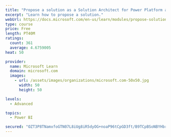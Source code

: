 ```yaml
---
title: "Propose a solution as a Solution Architect for Power Platform and Dynamics 365"
excerpt: "Learn how to propose a solution."
webUrl: https://docs.microsoft.com/en-us/learn/modules/propose-solution/
type: course
price: Free
length: PT40M
ratings:
  count: 361
  average: 4.6759005
heat: 50

provider:
  name: Microsoft Learn
  domain: microsoft.com
  images:
    - url: /assets/images/organizations/microsoft.com-50x50.jpg
      width: 50
      height: 50

levels:
  - Advanced

topics:
  - Power BI

secured: "OZT3P8TNamxfoGTN07L8iUg8iR5dyOG+noaP96tCpGD3ft/B9TCpBSoNBYHbrEpdS8bDo87x4NGuNKtMRt42gWLwXdVwU2uZxPec49DkPDTesdnhbtBfa9Z3FM4X9a+hfhsGnNuJ8wB8xJsg0Q6e/zrSpgC530TsTcV8jxjyQ33eXDvU9YUUaExvzJoiwa3GKFzKflVdxcQw9as21t8Gz2toqmin6SyGxa1K/EYbMNtiyj2+xR/YVr9CQebGOmhr5YJ/9ahC6bpfu3bSaORhynGQeSnsDuKfu83KFsmd1hCH6XfuJkfG9bsAFdKn9gUXurmtbfcy95uu7Yv2ZEKoFNPiB6umgjv+tA835HAbet4ZhjFxR4mcTS97eCzlg83ml2jK9a2YrUPwElFr7v3bXj6V1eQWm/ux0KNiX4J2Rmc=;qiyQ5q9Q9mzVFKLlGrke5Q=="
---
```


